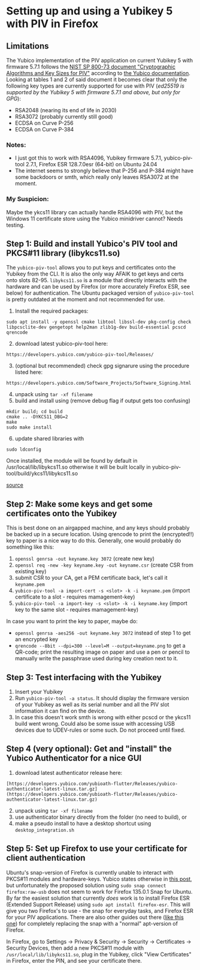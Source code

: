 # Setting up and using a Yubikey 5 with PIV in Firefox

## Limitations
The Yubico implementation of the PIV application on current Yubikey 5 with firmware 5.7.1 follows the [NIST SP 800-73 document "Cryptographic Algorithms and Key Sizes for PIV"](https://nvlpubs.nist.gov/nistpubs/SpecialPublications/NIST.SP.800-78-5.pdf) according to [the Yubico documentation](https://developers.yubico.com/PIV/Introduction/YubiKey_and_PIV.html). Looking at tables 1 and 2 of said document it becomes clear that only the following key types are currently supported for use with PIV (*ed25519 is supported by the Yubikey 5 with firmware 5.7.1 and above, but only for GPG*):
- RSA2048 (nearing its end of life in 2030)
- RSA3072 (probably currently still good)
- ECDSA on Curve P-256
- ECDSA on Curve P-384

### Notes:
- I just got this to work with RSA4096, Yubikey firmware 5.7.1, yubico-piv-tool 2.7.1, Firefox ESR 128.7.0esr (64-bit) on Ubuntu 24.04
- The internet seems to strongly believe that P-256 and P-384 might have some backdoors or smth, which really only leaves RSA3072 at the moment.

### My Suspicion:
Maybe the ykcs11 library can actually handle RSA4096 with PIV, but the Windows 11 certificate store using the Yubico minidriver cannot? Needs testing.

## Step 1: Build and install Yubico's PIV tool and PKCS#11 library (libykcs11.so)
The `yubico-piv-tool` allows you to put keys and certificates onto the Yubikey from the CLI. It is also the only way AFAIK to get keys and certs onto slots 82-95. `libykcs11.so` is a module that directly interacts with the hardware and can be used by Firefox (or more accurately Firefox ESR, see below) for authentication. The Ubuntu packaged version of `yubico-piv-tool` is pretty outdated at the moment and not recommended for use.

1. Install the required packages:
```
sudo apt install -y openssl cmake libtool libssl-dev pkg-config check libpcsclite-dev gengetopt help2man zlib1g-dev build-essential pcscd qrencode
```
2. download latest yubico-piv-tool here:
```
https://developers.yubico.com/yubico-piv-tool/Releases/
```
3. (optional but recommended) check gpg signarure using the procedure listed here:
```
https://developers.yubico.com/Software_Projects/Software_Signing.html
```
4. unpack using `tar -xf filename`
5. build and install using  (remove debug flag if output gets too confusing)
```
mkdir build; cd build
cmake .. -DYKCS11_DBG=2
make
sudo make install
```
6. update shared libraries with
```
sudo ldconfig
```
Once installed, the module will be found by default in /usr/local/lib/libykcs11.so otherwise it will be built locally in yubico-piv-tool/build/ykcs11/libykcs11.so

[source](https://developers.yubico.com/yubico-piv-tool/)


## Step 2: Make some keys and get some certificates onto the Yubikey
This is best done on an airgapped machine, and any keys should probably be backed up in a secure location. Using qrencode to print the (encrypted!!) key to paper is a nice way to do this. Generally, one would probably do something like this:
1. `openssl genrsa -out keyname.key 3072` (create new key)
2. `openssl req -new -key keyname.key -out keyname.csr` (create CSR from existing key)
3. submit CSR to your CA, get a PEM certificate back, let's call it `keyname.pem`
4. `yubico-piv-tool -a import-cert -s <slot> -k -i keyname.pem` (import certificate to a slot - requires mamagement-key)
5. `yubico-piv-tool -a import-key -s <slot> -k -i keyname.key` (import key to the same slot - requires mamagement-key)

In case you want to print the key to paper, maybe do:
- `openssl genrsa -aes256 -out keyname.key 3072` instead of step 1 to get an encrypted key
- `qrencode --8bit --dpi=300 --level=M --output=keyname.png` to get a QR-code; print the resulting image on paper and use a pen or pencil to manually write the passphrase used during key creation next to it.

## Step 3: Test interfacing with the Yubikey
1. Insert your Yubikey
2. Run `yubico-piv-tool -a status`. It should display the firmware version of your Yubikey as well as its serial number and all the PIV slot information it can find on the device.
3. In case this doesn't work smth is wrong with either pcscd or the ykcs11 build went wrong. Could also be some issue with accessing USB devices due to UDEV-rules or some such. Do not proceed until fixed.

## Step 4 (very optional): Get and "install" the Yubico Authenticator for a nice GUI
1. download latest authenticator release here:
```
[https://developers.yubico.com/yubioath-flutter/Releases/yubico-authenticator-latest-linux.tar.gz](https://developers.yubico.com/yubioath-flutter/Releases/yubico-authenticator-latest-linux.tar.gz)
```
2. unpack using `tar -xf filename`
3. use authenticator binary directly from the folder (no need to build), or
4. make a pseudo install to have a desktop shortcut using `desktop_integration.sh`

## Step 5: Set up Firefox to use your certificate for client authentication
Ubuntu's snap-version of Firefox is currently unable to interact with PKCS#11 modules and hardware-keys. Yubico states otherwise in [this post](https://support.yubico.com/hc/en-us/articles/14744483466908-Firefox-Snap-with-PIV-Authentication), but unfortunately the proposed solution using `sudo snap connect firefox:raw-usb` does not seem to work for Firefox 135.0.1 Snap for Ubuntu. By far the easiest solution that currently *does* work is to install Firefox ESR (Extended Support Release) using `sudo apt install firefox-esr`. This will give you two Firefox's to use - the snap for everyday tasks, and Firefox ESR for your PIV applications. There are also other guides out there ([like this one](https://askubuntu.com/a/1404401)) for completely replacing the snap with a "normal" apt-version of Firefox.

In Firefox, go to Settings -> Privacy & Security -> Security -> Certificates -> Security Devices, then add a new PKCS#11 module with `/usr/local/lib/libykcs11.so`, plug in the Yubikey, click "View Certificates" in Firefox, enter the PIN, and see your certificate there.
